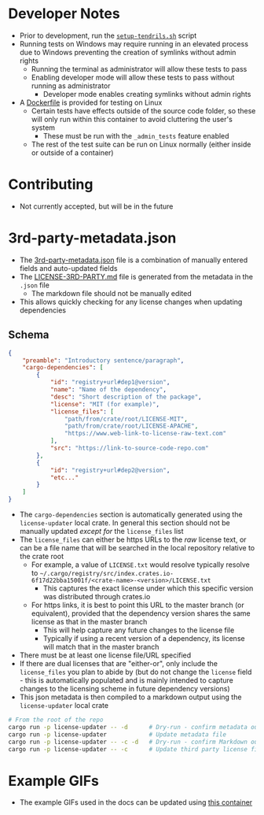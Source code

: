 # Developer Notes
- Prior to development, run the [`setup-tendrils.sh`](../dev/setup-tendrils.sh) script
- Running tests on Windows may require running in an elevated process due to Windows preventing the creation of symlinks without admin rights
    - Running the terminal as administrator will allow these tests to pass
    - Enabling developer mode will allow these tests to pass without running as administrator
        - Developer mode enables creating symlinks without admin rights
- A [Dockerfile](../dev/Dockerfile.dev) is provided for testing on Linux
    - Certain tests have effects outside of the source code folder, so these will only run within this container to avoid cluttering the user's system
        - These must be run with the `_admin_tests` feature enabled
    - The rest of the test suite can be run on Linux normally (either inside or outside of a container)

# Contributing
- Not currently accepted, but will be in the future

# 3rd-party-metadata.json
- The [3rd-party-metadata.json](./3rd-party-metadata.json) file is a combination of manually entered fields and auto-updated fields
- The [LICENSE-3RD-PARTY.md](../LICENSE-3RD-PARTY.md) file is generated from the metadata in the `.json` file
    - The markdown file should not be manually edited
- This allows quickly checking for any license changes when updating dependencies

## Schema
``` json
{
    "preamble": "Introductory sentence/paragraph",
    "cargo-dependencies": [
        {
            "id": "registry+url#dep1@version",
            "name": "Name of the dependency",
            "desc": "Short description of the package",
            "license": "MIT (for example)",
            "license_files": [
                "path/from/crate/root/LICENSE-MIT",
                "path/from/crate/root/LICENSE-APACHE",
                "https://www.web-link-to-license-raw-text.com"
            ],
            "src": "https://link-to-source-code-repo.com"
        },
        {
            "id": "registry+url#dep2@version",
            "etc..."
        }
    ]
}
```
- The `cargo-dependencies` section is automatically generated using the `license-updater` local crate. In general this section should not be manually updated *except for* the `license_files` list
- The `license_files` can either be https URLs to the *raw* license text, or can be a file name that will be searched in the local repository relative to the crate root
    - For example, a value of `LICENSE.txt` would resolve typically resolve to `~/.cargo/registry/src/index.crates.io-6f17d22bba15001f/<crate-name>-<version>/LICENSE.txt`
        - This captures the exact license under which this specific version was distributed through crates.io
    - For https links, it is best to point this URL to the master branch (or equivalent), provided that the dependency version shares the same license as that in the master branch
        - This will help capture any future changes to the license file
        - Typically if using a recent version of a dependency, its license will match that in the master branch
- There must be at least one license file/URL specified
- If there are dual licenses that are "either-or", only include the `license_files` you plan to abide by (but do not change the `license` field - this is automatically populated and is mainly intended to capture changes to the licensing scheme in future dependency versions)
- This json metadata is then compiled to a markdown output using the `license-updater` local crate

``` bash
# From the root of the repo
cargo run -p license-updater -- -d      # Dry-run - confirm metadata output
cargo run -p license-updater            # Update metadata file
cargo run -p license-updater -- -c -d   # Dry-run - confirm Markdown output
cargo run -p license-updater -- -c      # Update third party license file
```

# Example GIFs
- The example GIFs used in the docs can be updated using [this container](./Dockerfile.gifs)
